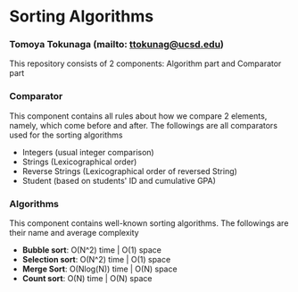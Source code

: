 # Sorting Algorithms
### Tomoya Tokunaga (mailto: ttokunag@ucsd.edu)

This repository consists of 2 components: Algorithm part and Comparator part
### Comparator
This component contains all rules about how we compare 2 elements, namely, which come before and after.
The followings are all comparators used for the sorting algorithms
- Integers (usual integer comparison)
- Strings (Lexicographical order)
- Reverse Strings (Lexicographical order of reversed String)
- Student (based on students' ID and cumulative GPA)

### Algorithms
This component contains well-known sorting algorithms.
The followings are their name and average complexity
- **Bubble sort**: O(N^2) time | O(1) space
- **Selection sort**: O(N^2) time | O(1) space
- **Merge Sort**: O(Nlog(N)) time | O(N) space
- **Count sort**: O(N) time | O(N) space

